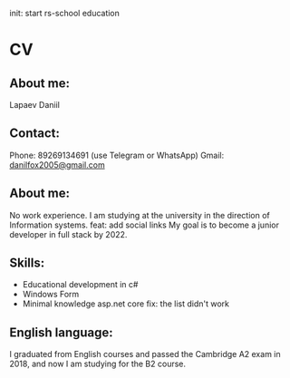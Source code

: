 init: start rs-school education
# CV
## About me:
Lapaev Daniil
## Contact:
Phone: 89269134691 (use Telegram or WhatsApp)
Gmail: danilfox2005@gmail.com
## About me:
No work experience. I am studying at the university in the direction of Information systems. 
feat: add social links
My goal is to become a junior developer in full stack by 2022.
## Skills:
- Educational development in c#
- Windows Form
- Minimal knowledge asp.net core
fix: the list didn't work

## English language:
I graduated from English courses and passed the Cambridge A2 exam in 2018, and now I am studying for the B2 course.
